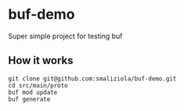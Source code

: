 # buf-demo
Super simple project for testing buf

## How it works

```
git clone git@github.com:smaliziola/buf-demo.git
cd src/main/proto
buf mod update
buf generate
```
